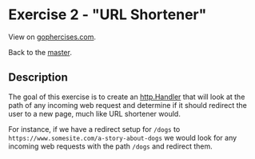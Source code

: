 # Exercise 2 - "URL Shortener"

View on [gophercises.com](https://gophercises.com/exercises/urlshort).

Back to the [master](../../tree/master).

## Description
The goal of this exercise is to create an [http.Handler](https://golang.org/pkg/net/http/#Handler)
that will look at the path of any incoming web request and determine if it should redirect the user 
to a new page, much like URL shortener would.

For instance, if we have a redirect setup for `/dogs` to `https://www.somesite.com/a-story-about-dogs`
we would look for any incoming web requests with the path `/dogs` and redirect them.
